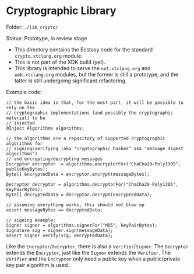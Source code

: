 # Cryptographic Library

Folder: `./lib_crypto/`

Status: Prototype, in review stage

* This directory contains the Ecstasy code for the standard `crypto.xtclang.org` module.
* This is not part of the XDK build (yet).
* This library is intended to serve the `net.xtclang.org` and `web.xtclang.org` modules,
  but the former is still a prototype, and the latter is still undergoing significant
  refactoring.

Example code:

    // the basic idea is that, for the most part, it will be possible to rely on the
    // cryptographic implementations (and possibly the cryptographic material) to be
    // injected
    @Inject Algorithms algorithms; 

    // the algorithms are a repository of supported cryptographic algorithms for
    // signing/verifying (aka "cryptographic hashes" aka "message digest algorithms")
    // and encrypting/decrypting messages
    Encryptor encryptor  = algorithms.encryptorFor("ChaCha20-Poly1305", publicKeyBytes);
    Byte[] encryptedData = encryptor.encrypt(messageBytes);

    Decryptor decryptor = algorithms.decryptorFor("ChaCha20-Poly1305", keyPairBytes);
    Byte[] decryptedData = decryptor.decrypt(encryptedData);

    // assuming everything works, this should not blow up
    assert messageBytes == decryptedData;

    // signing example:
    Signer signer = algorithms.signerFor("MD5", keyPairBytes);
    Signature sig = signer.sign(messageData);
    assert signer.verify(sig, decryptedData);
                                                     
Like the `Encryptor`/`Decryptor`, there is also a `Verifier`/`Signer`. The `Decryptor`
extends the `Encryptor`, just like the `Signer` extends the `Verifier`. The `Verifier`
and the `Encryptor` only need a public key when a public/private key pair algorithm is
used.